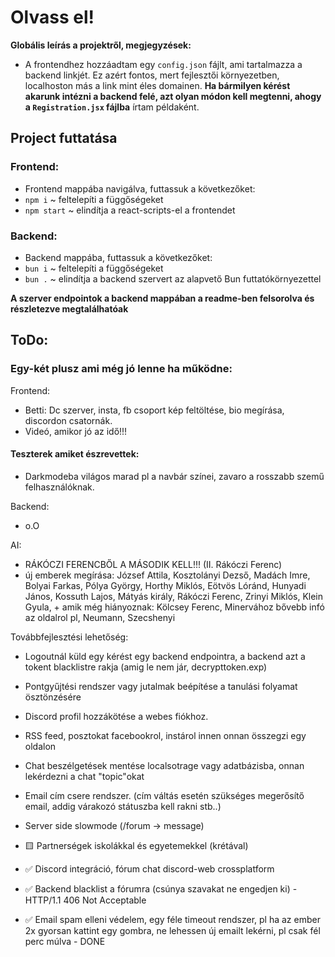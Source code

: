 # Olvass el!
__Globális leírás a projektről, megjegyzések:__

- A frontendhez hozzáadtam egy `config.json` fájlt, ami tartalmazza a backend linkjét. Ez azért fontos, mert fejlesztői környezetben, localhoston más a link mint éles domainen. **Ha bármilyen kérést akarunk intézni a backend felé, azt olyan módon kell megtenni, ahogy a `Registration.jsx` fájlba** írtam példaként. 

## Project futtatása
### Frontend:
- Frontend mappába navigálva, futtassuk a következőket:
- `npm i` ~ feltelepíti a függőségeket
- `npm start` ~ elindítja a react-scripts-el a frontendet

### Backend:
- Backend mappába, futtassuk a következőket:
- `bun i` ~ feltelepíti a függőségeket
- `bun .` ~ elindítja a backend szervert az alapvető Bun futtatókörnyezettel

**A szerver endpointok a backend mappában a readme-ben felsorolva és részletezve megtalálhatóak**

## ToDo:
### Egy-két plusz ami még jó lenne ha működne: 
Frontend:
- Betti: Dc szerver, insta, fb csoport kép feltöltése, bio megírása, discordon csatornák.
- Videó, amikor jó az idő!!!

#### Teszterek amiket észrevettek:
- Darkmodeba világos marad pl a navbár színei, zavaro a rosszabb szemű felhasználóknak.

Backend:
- o.O

AI:
- RÁKÓCZI FERENCBŐL A MÁSODIK KELL!!! (II. Rákóczi Ferenc)
- új emberek megírása: József Attila, Kosztolányi Dezső, Madách Imre, Bolyai Farkas, Pólya György, Horthy Miklós, Eötvös Lóránd, Hunyadi János, Kossuth Lajos, Mátyás király, Rákóczi Ferenc, Zrinyi Miklós, Klein Gyula, + amik még hiányoznak: Kölcsey Ferenc, Minervához bővebb infó az oldalrol pl, Neumann, Szecshenyi

Továbbfejlesztési lehetőség:
- Logoutnál küld egy kérést egy backend endpointra, a backend azt a tokent blacklistre rakja (amig le nem jár, decrypttoken.exp)
- Pontgyűjtési rendszer vagy jutalmak beépítése a tanulási folyamat ösztönzésére
- Discord profil hozzákötése a webes fiókhoz.
- RSS feed, posztokat facebookrol, instárol innen onnan összegzi egy oldalon
- Chat beszélgetések mentése localsotrage vagy adatbázisba, onnan lekérdezni a chat "topic"okat
- Email cím csere rendszer. (cím váltás esetén szükséges megerősítő email, addig várakozó státuszba kell rakni stb..)
- Server side slowmode (/forum -> message)

- 🟨 Partnerségek iskolákkal és egyetemekkel (krétával)

- ✅ Discord integráció, fórum chat discord-web crossplatform
- ✅ Backend blacklist a fórumra (csúnya szavakat ne engedjen ki) - HTTP/1.1 406 Not Acceptable
- ✅ Email spam elleni védelem, egy féle timeout rendszer, pl ha az ember 2x gyorsan kattint egy gombra, ne lehessen új emailt lekérni, pl csak fél perc múlva - DONE
